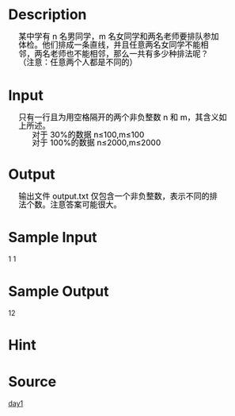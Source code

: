
# Description

<div class="content"><div style="margin: 0cm 51.9pt 0pt 15.55pt; line-height: 13pt" align="left"><span style="font-size: medium"><span style="color: black">某中学有 n </span><span style="color: black">名男同学，</span><span style="color: black">m </span><span style="color: black">名女同学和两名老师要排队参加体检。他们排成一条直线，并且</span><span style="color: black">任意两名女同学不能相邻，两名老师也不能相邻，那么一共有多少种排法呢？（注意：任意两个人都是不同的）</span></span></div>
<div style="margin: 0cm -1.1pt 0pt 0cm; line-height: 1pt" align="left"><span style="font-size: medium"><span style="color: black"> </span></span></div></div>

# Input

<div class="content"><div style="margin: 0.75pt 45.4pt 0pt 15.55pt; line-height: 13pt" align="left"><span style="font-size: medium"><span style="color: black">只有一行且为用空格隔开的两个非负整数</span><span style="color: black"> n </span><span style="color: black">和</span><span style="color: black"> m</span><span style="color: black">，其含义如上所述。</span></span></div>
<div style="margin: 0cm -1.1pt 0pt 0cm; line-height: 1pt" align="left"><span style="font-size: medium"><span style="color: black"> </span></span></div>
<div style="margin: 0cm -1.1pt 0pt 35.95pt; line-height: 11.25pt" align="left"><span style="font-size: medium"><span style="color: black">对于 30%</span><span style="color: black">的数据 n≤100,m≤100 </span></span></div>
<div style="margin: 0cm -1.1pt 0pt 0cm; line-height: 1pt" align="left"><span style="font-size: medium"><span style="color: black"> </span></span></div>
<div style="margin: 0cm -1.1pt 0pt 35.95pt; line-height: 11.25pt" align="left"><span style="font-size: medium"><span style="color: black">对于 100%</span><span style="color: black">的数据 n≤2000,m≤2000 </span></span></div></div>

# Output

<div class="content"><div style="margin: 0cm 51.9pt 0pt 15.55pt; line-height: 13pt" align="left"><span style="font-size: medium"><span style="color: black">输出文件 output.txt </span><span style="color: black">仅包含一个非负整数，表示不同的排法个数。注意答案可能很大。</span></span></div></div>

# Sample Input

<div class="content"><span class="sampledata">1  1        </span></div>

# Sample Output

<div class="content"><span class="sampledata">   12</span></div>

# Hint

<div class="content"><p></p></div>

# Source

<div class="content"><p><a href="problemset.php?search=day1">day1</a></p></div>

